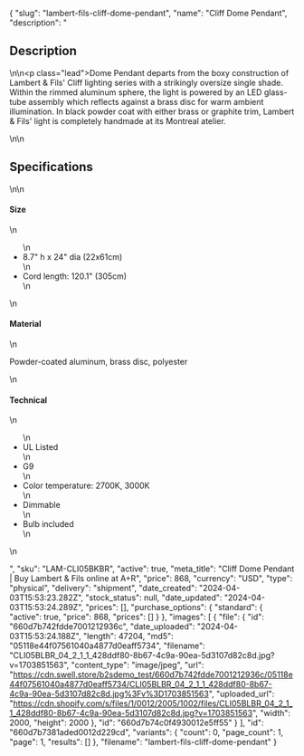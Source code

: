 {
  "slug": "lambert-fils-cliff-dome-pendant",
  "name": "Cliff Dome Pendant",
  "description": "<h2>Description</h2>\n<!-- split -->\n<p class=\"lead\">Dome Pendant departs from the boxy construction of Lambert &amp; Fils' Cliff lighting series with a strikingly oversize single shade. Within the rimmed aluminum sphere, the light is powered by an LED glass-tube assembly which reflects against a brass disc for warm ambient illumination. In black powder coat with either brass or graphite trim, Lambert &amp; Fils' light is completely handmade at its Montreal atelier. </p>\n<!-- split -->\n<h2>Specifications</h2>\n<!-- split -->\n<h4>Size</h4>\n<ul>\n<li>8.7\" h x 24\" dia (22x61cm)</li>\n<li>Cord length: 120.1\" (305cm)</li>\n</ul>\n<h4>Material</h4>\n<p>Powder-coated aluminum, brass disc, polyester</p>\n<h4>Technical</h4>\n<ul>\n<li>UL Listed</li>\n<li>G9</li>\n<li>Color temperature: 2700K, 3000K</li>\n<li>Dimmable</li>\n<li>Bulb included</li>\n</ul>\n<ul></ul>",
  "sku": "LAM-CLI05BKBR",
  "active": true,
  "meta_title": "Cliff Dome Pendant | Buy Lambert & Fils online at A+R",
  "price": 868,
  "currency": "USD",
  "type": "physical",
  "delivery": "shipment",
  "date_created": "2024-04-03T15:53:23.282Z",
  "stock_status": null,
  "date_updated": "2024-04-03T15:53:24.289Z",
  "prices": [],
  "purchase_options": {
    "standard": {
      "active": true,
      "price": 868,
      "prices": []
    }
  },
  "images": [
    {
      "file": {
        "id": "660d7b742fdde7001212936c",
        "date_uploaded": "2024-04-03T15:53:24.188Z",
        "length": 47204,
        "md5": "05118e44f07561040a4877d0eaff5734",
        "filename": "CLI05BLBR_04_2_1_1_428ddf80-8b67-4c9a-90ea-5d3107d82c8d.jpg?v=1703851563",
        "content_type": "image/jpeg",
        "url": "https://cdn.swell.store/b2sdemo_test/660d7b742fdde7001212936c/05118e44f07561040a4877d0eaff5734/CLI05BLBR_04_2_1_1_428ddf80-8b67-4c9a-90ea-5d3107d82c8d.jpg%3Fv%3D1703851563",
        "uploaded_url": "https://cdn.shopify.com/s/files/1/0012/2005/1002/files/CLI05BLBR_04_2_1_1_428ddf80-8b67-4c9a-90ea-5d3107d82c8d.jpg?v=1703851563",
        "width": 2000,
        "height": 2000
      },
      "id": "660d7b74c0f4930012e5ff55"
    }
  ],
  "id": "660d7b7381aded0012d229cd",
  "variants": {
    "count": 0,
    "page_count": 1,
    "page": 1,
    "results": []
  },
  "filename": "lambert-fils-cliff-dome-pendant"
}